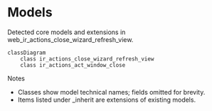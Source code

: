 # Models

Detected core models and extensions in web_ir_actions_close_wizard_refresh_view.

```mermaid
classDiagram
    class ir_actions_close_wizard_refresh_view
    class ir_actions_act_window_close
```

Notes
- Classes show model technical names; fields omitted for brevity.
- Items listed under _inherit are extensions of existing models.
